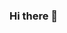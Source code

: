 ### Hi there 👋

<!--
**mallikapal/mallikapal** is a ✨ _special_ ✨ repository because its `README.md` (this file) appears on your GitHub profile.

Here are some ideas to get you started:

- 🔭 I’m currently working on text analysis in python. 
- 🌱 I’m currently learning from an awesome professor at Columbia SIPA. 
- 👯 I’m looking to collaborate on social media sentiment analysis.
- 🤔 I’m looking for help with everything!
- 💬 Ask me about my home country of India.
- 📫 How to reach me: mp3956@columbia.edu
- 😄 Pronouns: she/her
- ⚡ Fun fact: I love cats.
-->
